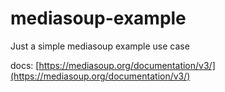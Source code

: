 # mediasoup-example

Just a simple mediasoup example use case

docs: [https://mediasoup.org/documentation/v3/](https://mediasoup.org/documentation/v3/)